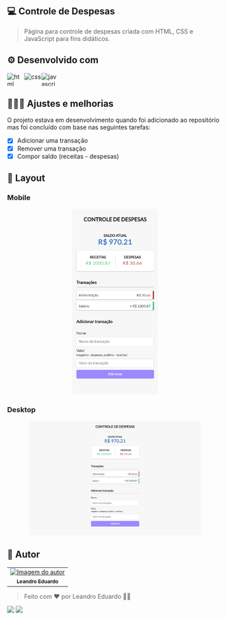 ## 💻 Controle de Despesas

> Página para controle de despesas criada com HTML, CSS e JavaScript para fins didáticos.

## ⚙️ Desenvolvido com

<div style="display: flex">
  <img align="center" title="HTML" alt="html" height="30" width="40" src="https://cdn.jsdelivr.net/gh/devicons/devicon/icons/html5/html5-original.svg">
  <img align="center" title="CSS" alt="css" height="30" width="40" src="https://cdn.jsdelivr.net/gh/devicons/devicon/icons/css3/css3-original.svg">
  <img align="center" title="JavaScript" alt="javascript" height="30" width="40" src="https://cdn.jsdelivr.net/gh/devicons/devicon/icons/javascript/javascript-original.svg"></div>
  
## 👨🏽‍💻 Ajustes e melhorias

O projeto estava em desenvolvimento quando foi adicionado ao repositório mas foi concluído com base nas seguintes tarefas:

- [x] Adicionar uma transação
- [x] Remover uma transação
- [x] Compor saldo (receitas - despesas)

## 🎨 Layout

### Mobile

<p align="center">
  <img alt="App Mobile Layout" title="App Mobile Layout" src="app-mobile.png" width="200px">
</p>

### Desktop

<p align="center">
  <img alt="App Desktop Layout" title="App Desktop Layout" src="app-desktop.png" width="400px">
</p>

## 🦸 Autor

<table>
  <tr>
    <td align="center">
      <a href="#">
        <img src="https://media-exp1.licdn.com/dms/image/C4D03AQF1J4MY1bNjyg/profile-displayphoto-shrink_800_800/0/1581965701866?e=1649289600&v=beta&t=27-LFXUrqFTK7oWIGUIcDhjUtXlkALsJYjdxIrN5z38" width="100px;" alt="Imagem do autor"/>
<br>
        <sub>
          <b><a href="https://github.com/leandro-eduardo" title="GitHub"><sub><b>Leandro Eduardo</b></sub></a></b>
        </sub>
      </a>
    </td>
</table>

> Feito com ❤️ por Leandro Eduardo 👋🏽

<a href = "mailto:leandro.silva.eduardo1@gmail.com"><img src="https://img.shields.io/badge/-Gmail-%23333?style=for-the-badge&logo=gmail&logoColor=white" target="_blank"></a>
<a href="https://www.linkedin.com/in/leandro-silva-eduardo/" target="_blank"><img src="https://img.shields.io/badge/-LinkedIn-%230077B5?style=for-the-badge&logo=linkedin&logoColor=white" target="_blank"></a>
